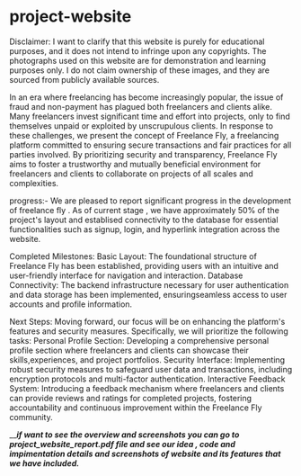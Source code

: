 # project-website
Disclaimer: I want to clarify that this website is purely for educational purposes, and it does not intend to infringe upon any copyrights. The photographs used on this website are for demonstration and learning purposes only. I do not claim ownership of these images, and they are sourced from publicly available sources. 

In an era where freelancing has become increasingly popular, the issue of fraud and non-payment has plagued
both freelancers and clients alike. Many freelancers invest significant time and effort into projects, only to find themselves unpaid or exploited by unscrupulous clients. In response to these challenges, we present the concept of Freelance Fly, a freelancing platform committed to ensuring secure transactions and fair practices for all parties involved.
By prioritizing security and transparency, Freelance Fly aims to foster a trustworthy and mutually beneficial environment for freelancers and clients to collaborate on projects of all scales and complexities.


progress:-
We are pleased to report significant progress in the development of freelance fly . As of current stage , we have approximately 50% of the project's layout and establised connectivity to the database for essential functionalities such as signup, login, and hyperlink integration across the website.

Completed Milestones: Basic Layout: The foundational structure of Freelance Fly has been established, providing users with an intuitive and user-friendly interface for navigation and interaction. Database Connectivity: The backend infrastructure necessary for user authentication and data storage has been implemented, ensuringseamless access to user accounts and profile information.

Next Steps: Moving forward, our focus will be on enhancing the platform's features
and security measures. Specifically, we will prioritize the following tasks: 
Personal Profile Section: Developing a comprehensive personal profile section where freelancers and clients can showcase their skills,experiences, and project portfolios.
Security Interface: Implementing robust security measures to safeguard user data and transactions, including encryption protocols and multi-factor authentication. 
Interactive Feedback System: Introducing a feedback mechanism where freelancers and clients can provide reviews and ratings for completed projects, fostering accountability and continuous improvement within the Freelance Fly community.



___________________________if want to see the overview and screenshots you can go to project_website_report.pdf file and see our idea , code and impimentation details and screenshots of website and its features that we have included._________________________
